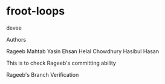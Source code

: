 # froot-loops
devee

Authors

Rageeb Mahtab
Yasin Ehsan
Helal Chowdhury
Hasibul Hasan


This is to check Rageeb's committing ability

Rageeb's Branch Verification
